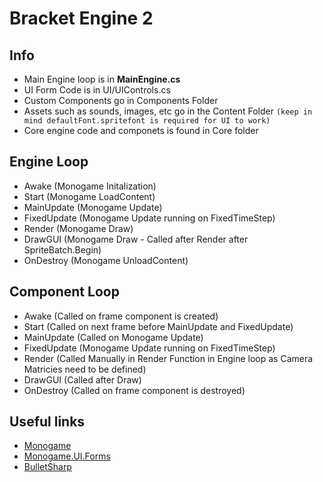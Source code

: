 # Bracket Engine 2

## Info
- Main Engine loop is in **MainEngine.cs**
- UI Form Code is in UI/UIControls.cs
- Custom Components go in Components Folder
- Assets such as sounds, images, etc go in the Content Folder `(keep in mind defaultFont.spritefont is required for UI to work)`
- Core engine code and componets is found in Core folder

## Engine Loop
- Awake (Monogame Initalization)
- Start (Monogame LoadContent)
- MainUpdate (Monogame Update)
- FixedUpdate (Monogame Update running on FixedTimeStep)
- Render (Monogame Draw)
- DrawGUI (Monogame Draw - Called after Render after SpriteBatch.Begin)
- OnDestroy (Monogame UnloadContent)

## Component Loop
- Awake (Called on frame component is created)
- Start (Called on next frame before MainUpdate and FixedUpdate)
- MainUpdate (Called on Monogame Update)
- FixedUpdate (Monogame Update running on FixedTimeStep)
- Render (Called Manually in Render Function in Engine loop as Camera Matricies need to be defined)
- DrawGUI (Called after Draw)
- OnDestroy (Called on frame component is destroyed)

## Useful links
- [Monogame](https://docs.monogame.net/)
- [Monogame.UI.Forms](https://github.com/csharpskolan/MonoGame.UI.Forms)
- [BulletSharp](https://andrestraks.github.io/BulletSharp/)
